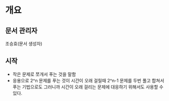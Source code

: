 # 개요
## 문서 관리자
조승효(문서 생성자)
## 시작
   - 작은 문제로 쪼개서 푸는 것을 말함
   - 응용으로 2^n 문제를 푸는 것이 시간이 오래 걸릴때 2^n-1 문제를 두번 풀고 합쳐서 푸는 기법으로도 그러니까 시간이 오래 걸리는 문제에 대응하기 위해서도 사용할 수 있다.